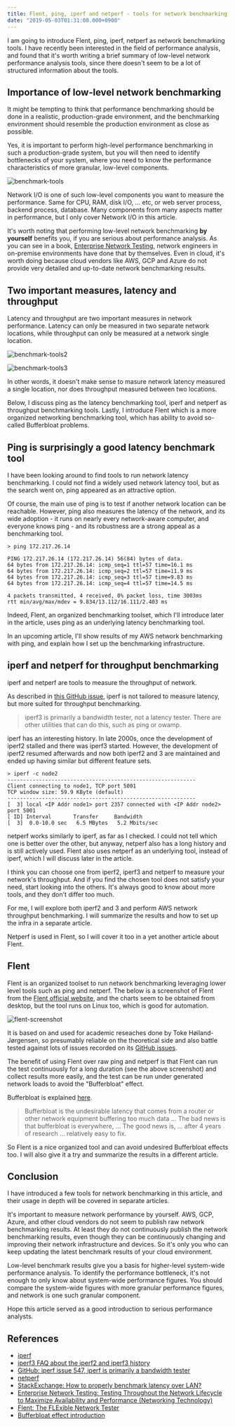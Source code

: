 ```yaml
---
title: Flent, ping, iperf and netperf - tools for network benchmarking
date: "2019-05-03T01:31:08.000+0900"
---
```


I am going to introduce Flent, ping, iperf, netperf as network benchmarking tools. I have recently been interested in the field of performance analysis, and found that it's worth writing a brief summary of low-level network performance analysis tools, since there doesn't seem to be a lot of structured information about the tools. 

## Importance of low-level network benchmarking

It might be tempting to think that performance benchmarking should be done in a realistic, production-grade environment, and the benchmarking environment should resemble the production environment as close as possible. 

Yes, it is important to perform high-level performance benchmarking in such a production-grade system, but you will then need to identify bottlenecks of your system, where you need to know the performance characteristics of more granular, low-level components.

![benchmark-tools](/images/network-benchmark-tools/benchmark-tools.png)

Network I/O is one of such low-level components you want to measure the performance. Same for CPU, RAM, disk I/O, ... etc, or web server process, backend process, database. Many components from many aspects matter in performance, but I only cover Network I/O in this article.

It's worth noting that performing low-level network benchmarking **by yourself** benefits you, if you are serious about performance analysis. As you can see in a book, [Enterprise Network Testing](https://www.amazon.com/Enterprise-Network-Testing-Availability-Performance-ebook/dp/B004X7N4Z4/ref=sr_1_1?keywords=Enterprise+Network+Testing&qid=1556982312&s=gateway&sr=8-1), network engineers in on-premise environments have done that by themselves. Even in cloud, it's worth doing because cloud vendors like AWS, GCP and Azure do not provide very detailed and up-to-date network benchmarking results.

## Two important measures, latency and throughput

Latency and throughput are two important measures in network performance. Latency can only be measured in two separate network locations, while throughput can only be measured at a network single location.

![benchmark-tools2](/images/network-benchmark-tools/benchmark-tools2.png)

![benchmark-tools3](/images/network-benchmark-tools/benchmark-tools3.png)

In other words, it doesn't make sense to masure network latency measured a single location, nor does throughput measured between two locations.

Below, I discuss ping as the latency benchmarking tool, iperf and netperf as throughput benchmarking tools. Lastly, I introduce Flent which is a more organized networking benchmarking tool, which has ability to avoid so-called Bufferbloat problems.

## Ping is surprisingly a good latency benchmark tool

I have been looking around to find tools to run network latency benchmarking. I could not find a widely used network latency tool, but as the search went on, ping appeared as an attractive option.

Of course, the main use of ping is to test if another network location can be reachable. However, ping also measures the latency of the network, and its wide adoption - it runs on nearly every network-aware computer, and everyone knows ping - and its robustness are a strong appeal as a benchmarking tool. 

```plaintext
> ping 172.217.26.14

PING 172.217.26.14 (172.217.26.14) 56(84) bytes of data.
64 bytes from 172.217.26.14: icmp_seq=1 ttl=57 time=16.1 ms
64 bytes from 172.217.26.14: icmp_seq=2 ttl=57 time=11.9 ms
64 bytes from 172.217.26.14: icmp_seq=3 ttl=57 time=9.83 ms
64 bytes from 172.217.26.14: icmp_seq=4 ttl=57 time=14.5 ms

4 packets transmitted, 4 received, 0% packet loss, time 3003ms
rtt min/avg/max/mdev = 9.834/13.112/16.111/2.403 ms
```

Indeed, Flent, an organized benchmarking toolset, which I'll introduce later in the article, uses ping as an underlying latency benchmarking tool.

In an upcoming article, I'll show results of my AWS network benchmarking with ping, and explain how I set up the benchmarking infrastructure.

## iperf and netperf for throughput benchmarking

iperf and netperf are tools to measure the throughput of network. 

As described in [this GitHub issue](https://github.com/esnet/iperf/issues/547), iperf is not tailored to measure latency, but more suited for throughput benchmarking. 
> iperf3 is primarily a bandwidth tester, not a latency tester. There are other utilities that can do this, such as ping or owamp.

iperf has an interesting history. In late 2000s, once the development of iperf2 stalled and there was iperf3 started. However, the development of iperf2 resumed afterwards and now both iperf2 and 3 are maintained and ended up having similar but different feature sets. 

```plaintext
> iperf -c node2
------------------------------------------------------------
Client connecting to node1, TCP port 5001
TCP window size: 59.9 KByte (default)
------------------------------------------------------------
[  3] local <IP Addr node1> port 2357 connected with <IP Addr node2> port 5001
[ ID] Interval       Transfer     Bandwidth
[  3]  0.0-10.0 sec   6.5 MBytes   5.2 Mbits/sec
```

netperf works similarly to iperf, as far as I checked. I could not tell which one is better over the other, but anyway, netperf also has a long history and is still actively used. Flent also uses netperf as an underlying tool, instead of iperf, which I will discuss later in the article.

I think you can choose one from iperf2, iperf3 and netperf to measure your network's throughput. And if you find the chosen tool does not satisfy your need, start looking into the others. It's always good to know about more tools, and they don't differ too much.

For me, I will explore both iperf2 and 3 and perform AWS network throughput benchmarking. I will summarize the results and how to set up the infra in a separate article.

Netperf is used in Flent, so I will cover it too in a yet another article about Flent.

## Flent

Flent is an organized toolset to run network benchmarking leveraging lower level tools such as ping and netperf. The below is a screenshot of Flent from the [Flent official website](https://flent.org/), and the charts seem to be obtained from desktop, but the tool runs on Linux too, which is good for automation.

![flent-screenshot](/images/network-benchmark-tools/flent-screenshot.png)

It is based on and used for academic reseaches done by Toke Høiland-Jørgensen, so presumably reliable on the theoretical side and also battle tested against lots of issues recorded on its [GitHub issues](https://github.com/tohojo/flent/issues).

The benefit of using Flent over raw ping and netperf is that Flent can run the test continuously for a long duration (see the above screenshot) and collect results more easily, and the test can be run under generated network loads to avoid the "Bufferbloat" effect. 

Bufferbloat is explained [here](https://www.bufferbloat.net/projects/bloat/wiki/Introduction/). 

> Bufferbloat is the undesirable latency that comes from a router or other network equipment buffering too much data ... The bad news is that bufferbloat is everywhere, ... The good news is, ... after 4 years of research ... relatively easy to fix.

So Flent is a nice organized tool and can avoid undesired Bufferbloat effects too. I will also give it a try and summarize the results in a different article.

## Conclusion

I have introduced a few tools for network benchmarking in this article, and their usage in depth will be covered in separate articles. 

It's important to measure network performance by yourself. AWS, GCP, Azure, and other cloud vendors do not seem to publish raw network benchmarking results. At least they do not continuously publish the network benchmarking results, even though they can be continuously changing and improving their network infrastructure and devices. So it's only you who can keep updating the latest benchmark results of your cloud environment. 

Low-level benchmark results give you a basis for higher-level system-wide performance analysis. To identify the performance bottleneck, it's not enough to only know about system-wide performance figures. You should compare the system-wide figures with more granular performance figures, and network is one such granular component.

Hope this article served as a good introduction to serious performance analysts.

## References

- [iperf](https://iperf.fr/)
- [iperf3 FAQ about the iperf2 and iperf3 history](https://software.es.net/iperf/faq.html)
- [GitHub: iperf issue 547, iperf is primarily a bandwidth tester](https://github.com/esnet/iperf/issues/547)
- [netperf](https://hewlettpackard.github.io/netperf/)
- [StackExchange: How to properly benchmark latency over LAN?](https://superuser.com/questions/1181985/how-to-properly-benchmark-latency-over-lan)
- [Enterprise Network Testing: Testing Throughout the Network Lifecycle to Maximize Availability and Performance (Networking Technology)](https://www.amazon.com/Enterprise-Network-Testing-Availability-Performance-ebook/dp/B004X7N4Z4/ref=sr_1_1?keywords=Enterprise+Network+Testing&qid=1556982312&s=gateway&sr=8-1)
- [Flent: The FLExible Network Tester](https://flent.org/)
- [Bufferbloat effect introduction](https://www.bufferbloat.net/projects/bloat/wiki/Introduction/)